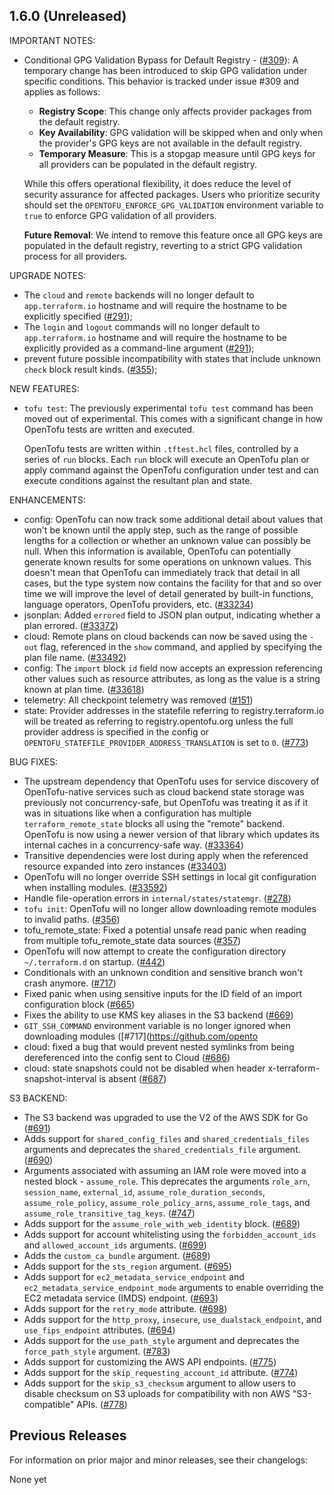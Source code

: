 ## 1.6.0 (Unreleased)

IMPORTANT NOTES:

- Conditional GPG Validation Bypass for Default Registry - ([#309](https://github.com/opentofu/opentofu/pull/309)): A temporary change has been introduced to skip GPG validation under specific conditions. This behavior is tracked under issue #309 and applies as follows:
  - **Registry Scope**: This change only affects provider packages from the default registry.
  - **Key Availability**: GPG validation will be skipped when and only when the provider's GPG keys are not available in the default registry.
  - **Temporary Measure**: This is a stopgap measure until GPG keys for all providers can be populated in the default registry.

  While this offers operational flexibility, it does reduce the level of security assurance for affected packages. Users who prioritize security should set the `OPENTOFU_ENFORCE_GPG_VALIDATION` environment variable to `true` to enforce GPG validation of all providers.

  **Future Removal**: We intend to remove this feature once all GPG keys are populated in the default registry, reverting to a strict GPG validation process for all providers.

UPGRADE NOTES:

* The `cloud` and `remote` backends will no longer default to `app.terraform.io` hostname and will require the hostname to be explicitly specified ([#291](https://github.com/opentofu/opentofu/pull/291));
* The `login` and `logout` commands will no longer default to `app.terraform.io` hostname and will require the hostname to be explicitly provided as a command-line argument ([#291](https://github.com/opentofu/opentofu/pull/291));
* prevent future possible incompatibility with states that include unknown `check` block result kinds.  ([#355](https://github.com/opentofu/opentofu/pull/355));

NEW FEATURES:

* `tofu test`: The previously experimental `tofu test` command has been moved out of experimental. This comes with a significant change in how OpenTofu tests are written and executed.

  OpenTofu tests are written within `.tftest.hcl` files, controlled by a series of `run` blocks. Each `run` block will execute an OpenTofu plan or apply command against the OpenTofu configuration under test and can execute conditions against the resultant plan and state.

ENHANCEMENTS:

* config: OpenTofu can now track some additional detail about values that won't be known until the apply step, such as the range of possible lengths for a collection or whether an unknown value can possibly be null. When this information is available, OpenTofu can potentially generate known results for some operations on unknown values. This doesn't mean that OpenTofu can immediately track that detail in all cases, but the type system now contains the facility for that and so over time we will improve the level of detail generated by built-in functions, language operators, OpenTofu providers, etc. ([#33234](https://github.com/hashicorp/terraform/issues/33234))
* jsonplan: Added `errored` field to JSON plan output, indicating whether a plan errored. ([#33372](https://github.com/hashicorp/terraform/issues/33372))
* cloud: Remote plans on cloud backends can now be saved using the `-out` flag, referenced in the `show` command, and applied by specifying the plan file name. ([#33492](https://github.com/hashicorp/terraform/issues/33492))
* config: The `import` block `id` field now accepts an expression referencing other values such as resource attributes, as long as the value is a string known at plan time. ([#33618](https://github.com/hashicorp/terraform/issues/33618))
* telemetry: All checkpoint telemetry was removed ([#151](https://github.com/opentofu/opentofu/pull/151))
* state: Provider addresses in the statefile referring to registry.terraform.io will be treated as referring to registry.opentofu.org unless the full provider address is specified in the config or `OPENTOFU_STATEFILE_PROVIDER_ADDRESS_TRANSLATION` is set to `0`. ([#773](https://github.com/opentofu/opentofu/pull/773))

BUG FIXES:

* The upstream dependency that OpenTofu uses for service discovery of OpenTofu-native services such as cloud backend state storage was previously not concurrency-safe, but OpenTofu was treating it as if it was in situations like when a configuration has multiple `terraform_remote_state` blocks all using the "remote" backend. OpenTofu is now using a newer version of that library which updates its internal caches in a concurrency-safe way. ([#33364](https://github.com/hashicorp/terraform/issues/33364))
* Transitive dependencies were lost during apply when the referenced resource expanded into zero instances ([#33403](https://github.com/hashicorp/terraform/issues/33403))
* OpenTofu will no longer override SSH settings in local git configuration when installing modules. ([#33592](https://github.com/hashicorp/terraform/issues/33592))
* Handle file-operation errors in `internal/states/statemgr`. ([#278](https://github.com/opentofu/opentofu/issues/278))
* `tofu init`: OpenTofu will no longer allow downloading remote modules to invalid paths. ([#356](https://github.com/opentofu/opentofu/issues/356))
* tofu_remote_state: Fixed a potential unsafe read panic when reading from multiple tofu_remote_state data sources ([#357](https://github.com/opentofu/opentofu/issues/357))
* OpenTofu will now attempt to create the configuration directory `~/.terraform.d` on startup. ([#442](https://github.com/opentofu/opentofu/issues/442))
* Conditionals with an unknown condition and sensitive branch won't crash anymore. ([#717](https://github.com/opentofu/opentofu/issues/717))
* Fixed panic when using sensitive inputs for the ID field of an import configuration block ([#665](https://github.com/opentofu/opentofu/pull/665))
* Fixes the ability to use KMS key aliases in the S3 backend ([#669](https://github.com/opentofu/opentofu/issues/669))
* `GIT_SSH_COMMAND` environment variable is no longer ignored when downloading modules ([#717](https://github.com/opento
* cloud: fixed a bug that would prevent nested symlinks from being dereferenced into the config sent to Cloud ([#686](https://github.com/opentofu/opentofu/issues/686)) 
* cloud: state snapshots could not be disabled when header x-terraform-snapshot-interval is absent ([#687](https://github.com/opentofu/opentofu/issues/687))

S3 BACKEND:

* The S3 backend was upgraded to use the V2 of the AWS SDK for Go ([#691](https://github.com/opentofu/opentofu/issues/691))
* Adds support for `shared_config_files` and `shared_credentials_files` arguments and deprecates the `shared_credentials_file` argument. ([#690](https://github.com/opentofu/opentofu/issues/690))
* Arguments associated with assuming an IAM role were moved into a nested block - `assume_role`.
  This deprecates the arguments `role_arn`, `session_name`, `external_id`, `assume_role_duration_seconds`, `assume_role_policy`, `assume_role_policy_arns`, `assume_role_tags`, and `assume_role_transitive_tag_keys`. ([#747](https://github.com/opentofu/opentofu/issues/747))
* Adds support for the `assume_role_with_web_identity` block. ([#689](https://github.com/opentofu/opentofu/issues/689))
* Adds support for account whitelisting using the `forbidden_account_ids` and `allowed_account_ids` arguments. ([#699](https://github.com/opentofu/opentofu/issues/699))
* Adds the `custom_ca_bundle` argument. ([#689](https://github.com/opentofu/opentofu/issues/689))
* Adds support for the `sts_region` argument. ([#695](https://github.com/opentofu/opentofu/issues/695))
* Adds support for `ec2_metadata_service_endpoint` and `ec2_metadata_service_endpoint_mode` arguments to enable overriding the EC2 metadata service (IMDS) endpoint. ([#693](https://github.com/opentofu/opentofu/issues/693))
* Adds support for the `retry_mode` attribute. ([#698](https://github.com/opentofu/opentofu/issues/698))
* Adds support for the `http_proxy`, `insecure`, `use_dualstack_endpoint`, and `use_fips_endpoint` attributes. ([#694](https://github.com/opentofu/opentofu/issues/694))
* Adds support for the `use_path_style` argument and deprecates the `force_path_style` argument. ([#783](https://github.com/opentofu/opentofu/issues/783))
* Adds support for customizing the AWS API endpoints. ([#775](https://github.com/opentofu/opentofu/issues/775))
* Adds support for the `skip_requesting_account_id` attribute. ([#774](https://github.com/opentofu/opentofu/issues/774))
* Adds support for the `skip_s3_checksum` argument to allow users to disable checksum on S3 uploads for compatibility with non AWS "S3-compatible" APIs. ([#778](https://github.com/opentofu/opentofu/issues/778))

## Previous Releases

For information on prior major and minor releases, see their changelogs:

None yet
